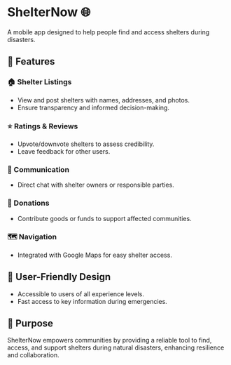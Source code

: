 # ShelterNow 🌐  

A mobile app designed to help people find and access shelters during disasters.  

## 🚀 Features  

### 🏠 Shelter Listings  
- View and post shelters with names, addresses, and photos.  
- Ensure transparency and informed decision-making.  

### ⭐ Ratings & Reviews  
- Upvote/downvote shelters to assess credibility.  
- Leave feedback for other users.  

### 💬 Communication  
- Direct chat with shelter owners or responsible parties.  

### 🎁 Donations  
- Contribute goods or funds to support affected communities.  

### 🗺️ Navigation  
- Integrated with Google Maps for easy shelter access.  

## 📱 User-Friendly Design  
- Accessible to users of all experience levels.  
- Fast access to key information during emergencies.  

## 🌟 Purpose  
ShelterNow empowers communities by providing a reliable tool to find, access, and support shelters during natural disasters, enhancing resilience and collaboration.  
